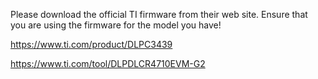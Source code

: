 Please download the official TI firmware from their web site. Ensure that you are using the firmware for the model you have!

https://www.ti.com/product/DLPC3439

https://www.ti.com/tool/DLPDLCR4710EVM-G2
